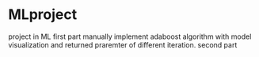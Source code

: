 # MLproject
project in ML
first part manually implement adaboost algorithm with model visualization and returned praremter of different iteration.
second part
